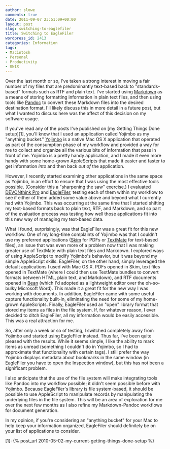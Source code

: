 ```yaml
---
author: slowe
comments: true
date: 2011-09-07 23:51:09+00:00
layout: post
slug: switching-to-eaglefiler
title: Switching to EagleFiler
wordpress_id: 2413
categories: Information
tags:
- Macintosh
- Personal
- Productivity
- UNIX
---
```


Over the last month or so, I've taken a strong interest in moving a fair number of my files that are predominantly text-based back to "standards-based" formats such as RTF and plain text. I've started using [Markdown](http://daringfireball.net/projects/markdown/syntax) as a means of storing formatting information in plain text files, and then using tools like [Pandoc](http://johnmacfarlane.net/pandoc/index.html) to convert these Markdown files into the desired destination format. I'll likely discuss this in more detail in a future post, but what I wanted to discuss here was the affect of this decision on my software usage.

If you've read any of the posts I've published on [my Getting Things Done setup][1], you'll know that I used an application called Yojimbo as my "anything bucket." [Yojimbo](http://www.barebones.com/products/yojimbo/) is a native Mac OS X application that operated as part of the consumption phase of my workflow and provided a way for me to collect and organize all the various bits of information that pass in front of me. Yojimbo is a pretty handy application, and I made it even more handy with some home-grown AppleScripts that made it easier and faster to get information _into_ and then back _out of_ the application.

However, I recently started examining other applications in the same space as Yojimbo, in an effort to ensure that I was using the most effective tools possible. (Consider this a "sharpening the saw" exercise.) I evaluated [DEVONthink Pro](http://www.devon-technologies.com/products/devonthinkpro/) and [EagleFiler](http://c-command.com/eaglefiler/), testing each of them within my workflow to see if either of them added some value above and beyond what I currently had with Yojimbo. This was occurring at the same time that I started shifting my text-based formats back to plain text, RTF, and Markdown, and so part of the evaluation process was testing how well those applications fit into this new way of managing my text-based data.

What I found, surprisingly, was that EagleFiler was a great fit for this new workflow. One of my long-time complaints of Yojimbo was that I couldn't use my preferred applications ([Skim](http://skim-app.sourceforge.net/) for PDFs or [TextMate](http://macromates.com/) for text-based files), an issue that was even more of a problem now that I was making greater use of TextMate with plain text files and Markdown. I explored ways of using AppleScript to modify Yojimbo's behavior, but it was beyond my simple AppleScript skills. EagleFiler, on the other hand, simply leveraged the default applications I used with Mac OS X. PDFs opened in Skim, text files opened in TextMate (where I could then use TextMate bundles to convert formats between HTML, plain text, and Markdown), and RTF documents opened in [Bean](http://www.bean-osx.com/Bean.html) (which I'd adopted as a lightweight editor over the oh-so-bulky Microsoft Word). This made it a great fit for the new way I was working with documents. In addition, EagleFiler came with some useful capture functionality built-in, eliminating the need for some of my home-grown AppleScripts. Finally, EagleFiler used an "open" library format that stored my items as files in the file system. If, for whatever reason, I ever decided to ditch EagleFiler, all my information would be easily accessible. This was a real attraction for me.

So, after only a week or so of testing, I switched completely away from Yojimbo and started using EagleFiler instead. Thus far, I've been quite pleased with the results. While it seems simple, I like the ability to mark items as unread (something I couldn't do in Yojimbo, so I had to approximate that functionality with certain tags). I still prefer the way Yojimbo displays metadata about bookmarks in the same window (in EagleFiler you have to open the Inspection window), but this has not been a significant problem.

I also anticipate that the use of the file system will make integrating tools like Pandoc into my workflow possible; it didn't seem possible before with Yojimbo. Because EagleFiler's library is file system-based, it should be possible to use AppleScript to manipulate records by manipulating the underlying files in the file system. This will be an area of exploration for me over the next few months as I also refine my Markdown-Pandoc workflows for document generation.

In my opinion, if you're considering an "anything bucket" for your Mac to help keep your information organized, EagleFiler should definitely be on your list of applications to consider.

[1]: {% post_url 2010-05-02-my-current-getting-things-done-setup %}
